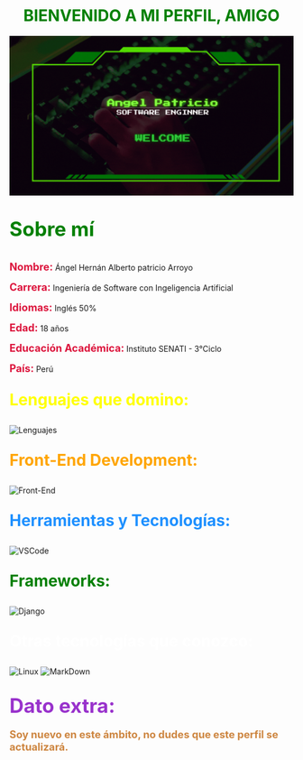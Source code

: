 <h1 style="color:green; text-align: center; font-weight: bold;">BIENVENIDO A MI PERFIL, AMIGO</h1>

![Banner](https://github.com/AngelHer2005/AngelHer2005/blob/main/recursos/Banner.gif)

<p style="color:green; font-size:2.5em; font-weight:bold; ">Sobre mí</p>

<span style="color:crimson; font-size:1.3em; font-weight:bold;">Nombre:</span> Ángel Hernán Alberto patricio Arroyo

<span style="color:crimson; font-size:1.3em; font-weight:bold;">Carrera:</span> Ingeniería de Software con Ingeligencia Artificial

<span style="color:crimson; font-size:1.3em; font-weight:bold;">Idiomas:</span> Inglés 50% 

<span style="color:crimson; font-size:1.3em; font-weight:bold;">Edad:</span> 18 años

<span style="color:crimson; font-size:1.3em; font-weight:bold;">Educación Académica:</span> Instituto SENATI - 3°Ciclo

<span style="color:crimson; font-size:1.3em; font-weight:bold;">País:</span> Perú


<p style="color: yellow; font-size: 2em; font-weight: bold;">Lenguajes que domino:</p>

![Lenguajes](https://skillicons.dev/icons?i=python,js,java)

<p style="color: orange; font-size: 2em; font-weight: bold;">Front-End Development:</p>

![Front-End](https://skillicons.dev/icons?i=html,css,js)

<p style="color: dodgerblue; font-size: 2em; font-weight: bold;">Herramientas y Tecnologías:</p>

![VSCode](https://skillicons.dev/icons?i=vscode,github,git)

<p style="color: green; font-size: 2em; font-weight: bold;">Frameworks:</p>

![Django](https://skillicons.dev/icons?i=django)

<p style="color: white; font-size: 2em; font-weight: bold;">Otras tecnologías que conozco:</p>

![Linux](https://skillicons.dev/icons?i=linux)
![MarkDown]()

<br>
<span style="color: darkorchid; font-size: 2.5em; font-weight: bold;">Dato extra:</span>
<p style="color: peru; font-size: 1.3em; font-weight: bold;">Soy nuevo en este ámbito, no dudes que este perfil se actualizará.</
